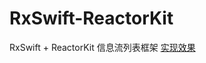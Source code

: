 # RxSwift-ReactorKit
RxSwift + ReactorKit 信息流列表框架
[实现效果](http://upload-images.jianshu.io/upload_images/2691764-f625119f56b2d9e7.gif?imageMogr2/auto-orient/strip)
